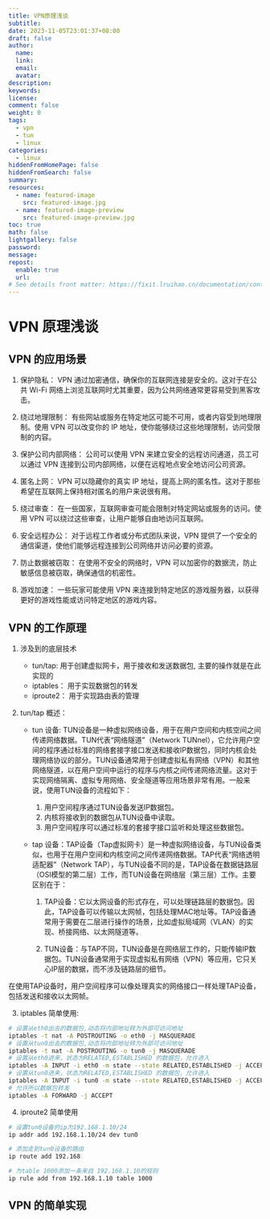```yaml
---
title: VPN原理浅谈
subtitle:
date: 2023-11-05T23:01:37+08:00
draft: false
author:
  name:
  link:
  email:
  avatar:
description:
keywords:
license:
comment: false
weight: 0
tags:
  - vpn
  - tun
  - linux
categories:
  - linux
hiddenFromHomePage: false
hiddenFromSearch: false
summary:
resources:
  - name: featured-image
    src: featured-image.jpg
  - name: featured-image-preview
    src: featured-image-preview.jpg
toc: true
math: false
lightgallery: false
password:
message:
repost:
  enable: true
  url:
# See details front matter: https://fixit.lruihao.cn/documentation/content/#front-matter
---
```


<!--more-->

# VPN 原理浅谈

## VPN 的应用场景

1. 保护隐私： VPN 通过加密通信，确保你的互联网连接是安全的。这对于在公共 Wi-Fi 网络上浏览互联网时尤其重要，因为公共网络通常更容易受到黑客攻击。

2. 绕过地理限制： 有些网站或服务在特定地区可能不可用，或者内容受到地理限制。使用 VPN 可以改变你的 IP 地址，使你能够绕过这些地理限制，访问受限制的内容。

3. 保护公司内部网络： 公司可以使用 VPN 来建立安全的远程访问通道，员工可以通过 VPN 连接到公司内部网络，以便在远程地点安全地访问公司资源。

4. 匿名上网： VPN 可以隐藏你的真实 IP 地址，提高上网的匿名性。这对于那些希望在互联网上保持相对匿名的用户来说很有用。

5. 绕过审查： 在一些国家，互联网审查可能会限制对特定网站或服务的访问。使用 VPN 可以绕过这些审查，让用户能够自由地访问互联网。

6. 安全远程办公： 对于远程工作者或分布式团队来说，VPN 提供了一个安全的通信渠道，使他们能够远程连接到公司网络并访问必要的资源。

7. 防止数据被窃取： 在使用不安全的网络时，VPN 可以加密你的数据流，防止敏感信息被窃取，确保通信的机密性。

8. 游戏加速： 一些玩家可能使用 VPN 来连接到特定地区的游戏服务器，以获得更好的游戏性能或访问特定地区的游戏内容。

## VPN 的工作原理

1. 涉及到的底层技术

   - tun/tap: 用于创建虚拟网卡，用于接收和发送数据包, 主要的操作就是在此实现的
   - iptables： 用于实现数据包的转发
   - iproute2： 用于实现路由表的管理

2. tun/tap 概述：

   - tun 设备: TUN设备是一种虚拟网络设备，用于在用户空间和内核空间之间传递网络数据。TUN代表“网络隧道”（Network TUNnel），它允许用户空间的程序通过标准的网络套接字接口发送和接收IP数据包，同时内核会处理网络协议的部分。TUN设备通常用于创建虚拟私有网络（VPN）和其他网络隧道，以在用户空间中运行的程序与内核之间传递网络流量。这对于实现网络隔离、虚拟专用网络、安全隧道等应用场景非常有用。一般来说，使用TUN设备的流程如下：

      1. 用户空间程序通过TUN设备发送IP数据包。
      2. 内核将接收到的数据包从TUN设备中读取。
      3. 用户空间程序可以通过标准的套接字接口监听和处理这些数据包。

   - tap 设备：TAP设备（Tap虚拟网卡）是一种虚拟网络设备，与TUN设备类似，也用于在用户空间和内核空间之间传递网络数据。TAP代表“网络透明适配器”（Network TAP），与TUN设备不同的是，TAP设备在数据链路层（OSI模型的第二层）工作，而TUN设备在网络层（第三层）工作。主要区别在于：

      1. TAP设备：它以太网设备的形式存在，可以处理链路层的数据包。因此，TAP设备可以传输以太网帧，包括处理MAC地址等。TAP设备通常用于需要在二层进行操作的场景，比如虚拟局域网（VLAN）的实现、桥接网络、以太网隧道等。

      2. TUN设备：与TAP不同，TUN设备是在网络层工作的，只能传输IP数据包。TUN设备通常用于实现虚拟私有网络（VPN）等应用，它只关心IP层的数据，而不涉及链路层的细节。

在使用TAP设备时，用户空间程序可以像处理真实的网络接口一样处理TAP设备，包括发送和接收以太网帧。

3. iptables 简单使用:
```bash
# 设置从eth0出去的数据包,动态将内部地址转为外部可访问地址
iptables -t nat -A POSTROUTING -o eth0 -j MASQUERADE
# 设置从tun0出去的数据包,动态将内部地址转为外部可访问地址
iptables -t nat -A POSTROUTING -o tun0 -j MASQUERADE
# 设置从eth0进来，状态为RELATED,ESTABLISHED 的数据包，允许进入
iptables -A INPUT -i eth0 -m state --state RELATED,ESTABLISHED -j ACCEPT
# 设置从tun0进来，状态为RELATED,ESTABLISHED 的数据包，允许进入
iptables -A INPUT -i tun0 -m state --state RELATED,ESTABLISHED -j ACCEPT
# 允许所以数据包转发
iptables -A FORWARD -j ACCEPT

```

4. iproute2 简单使用
```bash
# 设置tun0设备的ip为192.168.1.10/24
ip addr add 192.168.1.10/24 dev tun0

# 添加走到tun0设备的路由
ip route add 192.168

# 为table 1000添加一条来自 192.168.1.10的规则
ip rule add from 192.168.1.10 table 1000

```

## VPN 的简单实现
